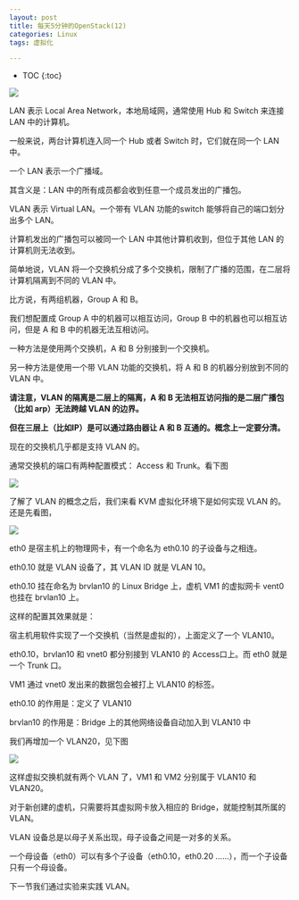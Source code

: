 ```yaml
---
layout: post
title: 每天5分钟的OpenStack(12)
categories: Linux
tags: 虚拟化

---
```


* TOC
{:toc}

![](http://shurriklab.qiniudn.com/fxhjsmemvhci8h2nm99p9hbtbu.png)

LAN 表示 Local Area Network，本地局域网，通常使用 Hub 和 Switch 来连接 LAN 中的计算机。

一般来说，两台计算机连入同一个 Hub 或者 Switch 时，它们就在同一个 LAN 中。

一个 LAN 表示一个广播域。

其含义是：LAN 中的所有成员都会收到任意一个成员发出的广播包。

VLAN 表示 Virtual LAN。一个带有 VLAN 功能的switch 能够将自己的端口划分出多个 LAN。

计算机发出的广播包可以被同一个 LAN 中其他计算机收到，但位于其他 LAN 的计算机则无法收到。

简单地说，VLAN 将一个交换机分成了多个交换机，限制了广播的范围，在二层将计算机隔离到不同的 VLAN 中。

比方说，有两组机器，Group A 和 B。

我们想配置成 Group A 中的机器可以相互访问，Group B 中的机器也可以相互访问，但是 A 和 B 中的机器无法互相访问。

一种方法是使用两个交换机，A 和 B 分别接到一个交换机。

另一种方法是使用一个带 VLAN 功能的交换机，将 A 和 B 的机器分别放到不同的 VLAN 中。

**请注意，VLAN 的隔离是二层上的隔离，A 和 B 无法相互访问指的是二层广播包（比如 arp）无法跨越 VLAN 的边界。**

**但在三层上（比如IP）是可以通过路由器让 A 和 B 互通的。概念上一定要分清。**

现在的交换机几乎都是支持 VLAN 的。

通常交换机的端口有两种配置模式： Access 和 Trunk。看下图

![](http://shurriklab.qiniudn.com/01fcumrn5amunxsqdg0bnxg808.png)

了解了 VLAN 的概念之后，我们来看 KVM 虚拟化环境下是如何实现 VLAN 的。还是先看图，

![](http://shurriklab.qiniudn.com/269q6xm0gpkfbw497e1flpfgmy.png)

eth0 是宿主机上的物理网卡，有一个命名为 eth0.10 的子设备与之相连。

eth0.10 就是 VLAN 设备了，其 VLAN ID 就是 VLAN 10。

eth0.10 挂在命名为 brvlan10 的 Linux Bridge 上，虚机 VM1 的虚拟网卡 vent0 也挂在 brvlan10 上。

这样的配置其效果就是：

宿主机用软件实现了一个交换机（当然是虚拟的），上面定义了一个 VLAN10。

eth0.10，brvlan10 和 vnet0 都分别接到 VLAN10 的 Access口上。而 eth0 就是一个 Trunk 口。

VM1 通过 vnet0 发出来的数据包会被打上 VLAN10 的标签。

eth0.10 的作用是：定义了 VLAN10

brvlan10 的作用是：Bridge 上的其他网络设备自动加入到 VLAN10 中

我们再增加一个 VLAN20，见下图

![](http://shurriklab.qiniudn.com/rsm27anxn7hnnk9tph4371yktk.png)

这样虚拟交换机就有两个 VLAN 了，VM1 和 VM2 分别属于 VLAN10 和 VLAN20。

对于新创建的虚机，只需要将其虚拟网卡放入相应的 Bridge，就能控制其所属的 VLAN。

VLAN 设备总是以母子关系出现，母子设备之间是一对多的关系。

一个母设备（eth0）可以有多个子设备（eth0.10，eth0.20 ……），而一个子设备只有一个母设备。

下一节我们通过实验来实践 VLAN。